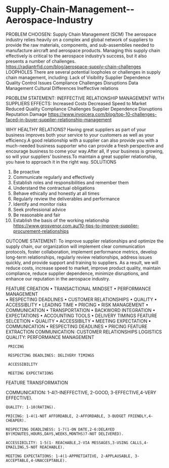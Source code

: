 # Supply-Chain-Management--Aerospace-Industry
PROBLEM CHOOSEN:
 Supply Chain Management (SCM)
         The aerospace industry relies heavily on a complex and global network of suppliers to provide the raw materials, components, and sub-assemblies needed to manufacture aircraft and aerospace products. Managing this supply chain effectively is critical to the aerospace industry’s success, but it also presents a number of challenges.  
https://radiantrfid.com/blog/aerospace-supply-chain-challenges
LOOPHOLES
 There are several potential loopholes or challenges in supply chain management, including:
 Lack of Visibility
Supplier Dependence
Quality Control Issues
Compliance Challenges
Disruptions
Data Management
Cultural Differences 
Ineffective relations

PROBLEM STATEMENT:
INEFFECTIVE RELATIONSHIP MANAGEMENT WITH SUPPLIERS
EFFECTS:
Increased Costs
Decreased Speed to Market
Reduced Quality
Compliance Challenges
Supplier Dependence
Disruptions
Reputation Damage
https://www.invoicera.com/blog/top-10-challenges-faced-in-buyer-supplier-relationship-management
 

WHY HEALTHY RELATIONS?
Having great suppliers as part of your business improves both your service to your customers as well as your efficiency.A good relationship with a supplier can also provide you with a much-needed business supporter who can provide a fresh perspective and encourage business to come your way.After all, if your business is growing, so will your suppliers’ business.To maintain a great supplier relationship, you have to approach it in the right way.
SOLUTIONS
1. Be proactive
2. Communicate regularly and effectively
3. Establish roles and responsibilities and remember them
4. Understand  the contractual obligations
5. Behave ethically and honestly at all times
6. Regularly review the deliverables and performance
7. Identify and monitor risks
8. Seek professional advice
9. Be reasonable and fair
10. Establish the basis of the working relationship
https://www.grosvenor.com.au/10-tips-to-improve-supplier-procurement-relationships



OUTCOME STATEMENT:
 To improve supplier relationships and optimize the supply chain, our organization will implement clear communication protocols, foster collaboration, implement performance metrics, develop long-term relationships, regularly review relationships, address issues quickly, and provide support and training to suppliers. As a result, we will reduce costs, increase speed to market, improve product quality, maintain compliance, reduce supplier dependence, minimize disruptions, and enhance our reputation in the aerospace industry.

FEATURE  CREATION
•	TRANSACTIONAL MINDSET
•	PERFORMANCE MANAGEMENT  
•	RESPECTING DEADLINES
•	CUSTOMER RELATIONSHIPS
•	QUALITY
•	ACCESSIBLITY
•	LEADING TIME 
•	PRICING
•	RISK MANAGEMENT
•	COMMUNICATION
•	TRANSPORTATION
•	BACKWORD INTEGRATION
•	EXPECTATIONS
•	ACCOUNTING TOOLS 
•	DELIVERY TIMINGS
FEATURE SELCETION
•	QUALITY
•	ACCESSIBILTY
•	MEETING EXPECTATION
•	COMMUNICATION
•	RESPECTING DEADLINES
•	PRICING
FEATURE EXTRACTION
   COMMUNICATION: CUSTOMER RELATIONSHIPS
                                          LOGISTICS
     QUALITY: PERFORMANCE MANAGEMENT

     PRICING 

     RESPECTING DEADLINES: DELIVERY TIMINGS

     ACCESSIBILITY

     MEETING EXPECTATIONS

FEATURE TRANSFORMATION

   COMMUNICATION: 1-4(1-INEFFECTIVE, 2-GOOD, 3-EFFECTIVE,4-VERY EFFECTIVE).

    QUALITY: 1-10(RATING).

    PRICING: 1-4(1-NOT AFFORDABLE, 2-AFFORDABLE, 3-BUDGET FRIENDLY,4-CHEAPER).

    RESPECTING DEADLINESS: 1-7(1-ON DATE,2-6:DELAYED BY(MINUTES,HOURS,DAYS,WEEKS,MONTHS)7-NOT DELIVERED).

    ACCESSIBILITY: 1-5(1- REACHABLE,2-VIA MESSAGES,3-USING CALLS,4-EMAILING,5-NOT REACHABLE).

    MEETING EXPECTATIONS: 1-4(1-APPRETIATIVE, 2-APPLAUSABLE, 3-ACCEPTABLE,4-UNACCEPTABLE).
